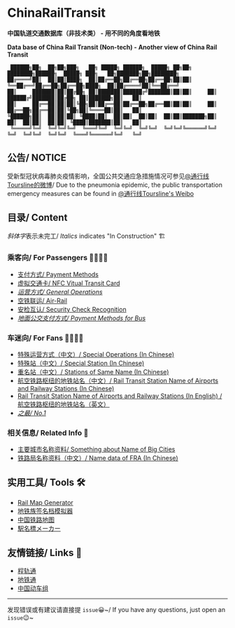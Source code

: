 # ChinaRailTransit

**中国轨道交通数据库（非技术类） - 用不同的角度看地铁**

**Data base of China Rail Transit (Non-tech) - Another view of China Rail Transit**

```
 ██████╗██╗  ██╗██╗███╗   ██╗ █████╗ ██████╗  █████╗ ██╗██╗  ████████╗██████╗  █████╗ ███╗   ██╗███████╗██╗████████╗
██╔════╝██║  ██║██║████╗  ██║██╔══██╗██╔══██╗██╔══██╗██║██║  ╚══██╔══╝██╔══██╗██╔══██╗████╗  ██║██╔════╝██║╚══██╔══╝
██║     ███████║██║██╔██╗ ██║███████║██████╔╝███████║██║██║     ██║   ██████╔╝███████║██╔██╗ ██║███████╗██║   ██║   
██║     ██╔══██║██║██║╚██╗██║██╔══██║██╔══██╗██╔══██║██║██║     ██║   ██╔══██╗██╔══██║██║╚██╗██║╚════██║██║   ██║   
╚██████╗██║  ██║██║██║ ╚████║██║  ██║██║  ██║██║  ██║██║███████╗██║   ██║  ██║██║  ██║██║ ╚████║███████║██║   ██║   
 ╚═════╝╚═╝  ╚═╝╚═╝╚═╝  ╚═══╝╚═╝  ╚═╝╚═╝  ╚═╝╚═╝  ╚═╝╚═╝╚══════╝╚═╝   ╚═╝  ╚═╝╚═╝  ╚═╝╚═╝  ╚═══╝╚══════╝╚═╝   ╚═╝  
```

## 公告/ NOTICE

受新型冠状病毒肺炎疫情影响，全国公共交通应急措施情况可参见[@通行线Toursline的微博](https://m.weibo.cn/u/6882481489/)/ Due to the pneumonia epidemic, the public transportation emergency measures can be found in [@通行线Toursline's Weibo](https://m.weibo.cn/u/6882481489/)

## 目录/ Content

*斜体字*表示未完工/ *Italics* indicates "In Construction" 🏗

### 乘客向/ For Passengers 👨‍🚀👩‍🚀
- [支付方式/ Payment Methods](https://github.com/Ivysauro/ChinaRailTransit/blob/master/data/Payment%20Methods.md)
- [虚拟交通卡/ NFC Vitual Transit Card](https://github.com/Ivysauro/ChinaRailTransit/blob/master/data/NFC%20Vitual%20Transit%20Card.md)
- [*运营方式/ General Operations*](https://github.com/Ivysauro/ChinaRailTransit/blob/master/data/General%20Operations.md)
- [空铁联运/ Air-Rail](https://github.com/Ivysauro/ChinaRailTransit/blob/master/data/Air-Rail.md)
- [安检互认/ Security Check Recognition](https://github.com/Ivysauro/ChinaRailTransit/blob/master/data/Security%20Check%20Recognition.md)
- [*地面公交支付方式/ Payment Methods for Bus*](https://github.com/Ivysauro/ChinaRailTransit/blob/master/data/Payment%20Methods%20for%20Bus%20in%20Main%20Cities.md)

### 车迷向/ For Fans 🕵️‍♂️🕵️‍♀️
- [特殊运营方式（中文）/ Special Operations (In Chinese)](https://github.com/Ivysauro/ChinaRailTransit/blob/master/data/Special%20Operations.md)
- [特殊站（中文）/ Special Station (In Chinese)](https://github.com/Ivysauro/ChinaRailTransit/blob/master/data/Special%20Station.md)
- [重名站（中文）/ Stations of Same Name (In Chinese)](https://github.com/Ivysauro/ChinaRailTransit/blob/master/data/Stations%20of%20Same%20Name.md)
- [航空铁路枢纽的地铁站名（中文）/ Rail Transit Station Name of Airports and Railway Stations (In Chinese)](https://github.com/Ivysauro/ChinaRailTransit/blob/master/data/Rail%20Transit%20Station%20Name%20of%20Airports%20and%20Railway%20Stations.md)
- [Rail Transit Station Name of Airports and Railway Stations (In English) / 航空铁路枢纽的地铁站名（英文）](https://github.com/Ivysauro/ChinaRailTransit/blob/master/data/Rail%20Transit%20Station%20Name%20of%20Airports%20and%20Railway%20Stations%2002.md)
- [*之最/ No.1*](https://github.com/Ivysauro/ChinaRailTransit/blob/master/data/zui.md)

### 相关信息/ Related Info 🧷
- [主要城市名称资料/ Something about Name of Big Cities](https://github.com/Ivysauro/ChinaRailTransit/blob/master/data/Name%20data%20of%20Big%20Cities.md)
- [铁路局名称资料（中文）/ Name data of FRA (In Chinese)](https://github.com/Ivysauro/ChinaRailTransit/blob/master/data/Name%20data%20of%20FRA.md)

## 实用工具/ Tools 🛠
- [Rail Map Generator](https://wongchito.github.io/RailMapGenerator/)
- [地铁族签名档模拟器](https://imisty.github.io/Metro-Simulator/dist/index.html)
- [中国铁路地图](http://cnrail.geogv.org/zhcn/?useMapboxGl=true)
- [駅名標メーカー](http://aniani.me/station/)

## 友情链接/ Links 🔗
- [程轨通](https://mcmcrt.china-emu.cn/)
- [地铁通](http://www.metroman.cn/)
- [中国动车组](https://www.china-emu.cn/)

---
发现错误或有建议请直接提 `issue`😀~/ If you have any questions, just open an `issue`😉~
